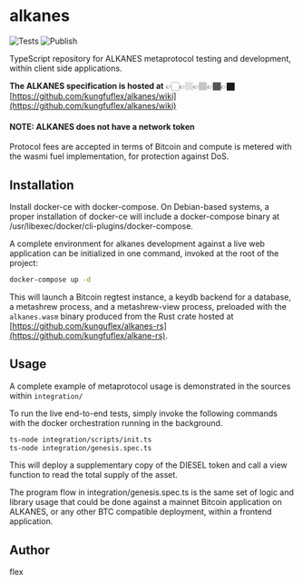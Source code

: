 # alkanes

![Tests](https://img.shields.io/github/actions/workflow/status/AssemblyScript/assemblyscript/test.yml?branch=main&label=test&logo=github)
![Publish](https://img.shields.io/github/actions/workflow/status/AssemblyScript/assemblyscript/publish.yml?branch=main&label=publish&logo=github)

TypeScript repository for ALKANES metaprotocol testing and development, within client side applications.

**The ALKANES specification is hosted at** 👉🏻👉🏼👉🏽👉🏾👉🏿 [https://github.com/kungfuflex/alkanes/wiki](https://github.com/kungfuflex/alkanes/wiki)

#### NOTE: ALKANES does not have a network token

Protocol fees are accepted in terms of Bitcoin and compute is metered with the wasmi fuel implementation, for protection against DoS.

## Installation

Install docker-ce with docker-compose. On Debian-based systems, a proper installation of docker-ce will include a docker-compose binary at /usr/libexec/docker/cli-plugins/docker-compose.

A complete environment for alkanes development against a live web application can be initialized in one command, invoked at the root of the project:

```sh
docker-compose up -d
```

This will launch a Bitcoin regtest instance, a keydb backend for a database, a metashrew process, and a metashrew-view process, preloaded with the `alkanes.wasm` binary produced from the Rust crate hosted at [https://github.com/kunguflex/alkanes-rs](https://github.com/kungfuflex/alkane-rs).

## Usage

A complete example of metaprotocol usage is demonstrated in the sources within `integration/`

To run the live end-to-end tests, simply invoke the following commands with the docker orchestration running in the background.

```sh
ts-node integration/scripts/init.ts
ts-node integration/genesis.spec.ts
```

This will deploy a supplementary copy of the DIESEL token and call a view function to read the total supply of the asset.

The program flow in integration/genesis.spec.ts is the same set of logic and library usage that could be done against a mainnet Bitcoin application on ALKANES, or any other BTC compatible deployment, within a frontend application.


## Author

flex
